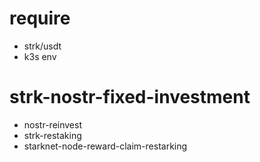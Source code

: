 # require

- strk/usdt
- k3s env

# strk-nostr-fixed-investment

- nostr-reinvest
- strk-restaking
- starknet-node-reward-claim-restarking

